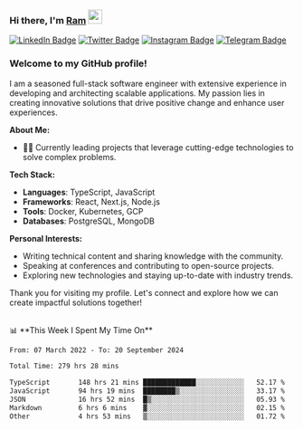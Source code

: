 ### Hi there, I'm <a href="#" target="_blank">Ram</a> <img src="https://media.giphy.com/media/hvRJCLFzcasrR4ia7z/giphy.gif" width="25" height="25">

[![LinkedIn Badge](https://img.shields.io/badge/-LinkedIn-0e76a8?style=flat-square&logo=Linkedin&logoColor=white)](https://www.linkedin.com/in/ramdevengineer/)
[![Twitter Badge](https://img.shields.io/badge/-Twitter-00acee?style=flat-square&logo=Twitter&logoColor=white)](https://twitter.com/ramthenmala)
[![Instagram Badge](https://img.shields.io/badge/-Instagram-e4405f?style=flat-square&logo=Instagram&logoColor=white)](https://instagram.com/ramthenmala/)
[![Telegram Badge](https://img.shields.io/badge/-Telegram-0088cc?style=flat-square&logo=Telegram&logoColor=white)](https://t.me/ramthenmala)

### Welcome to my GitHub profile!

I am a seasoned full-stack software engineer with extensive experience in developing and architecting scalable applications. My passion lies in creating innovative solutions that drive positive change and enhance user experiences.

**About Me:**

- 👨‍💻 Currently leading projects that leverage cutting-edge technologies to solve complex problems.

**Tech Stack:**

- **Languages**: TypeScript, JavaScript
- **Frameworks**: React, Next.js, Node.js
- **Tools**: Docker, Kubernetes, GCP
- **Databases**: PostgreSQL, MongoDB

**Personal Interests:**

- Writing technical content and sharing knowledge with the community.
- Speaking at conferences and contributing to open-source projects.
- Exploring new technologies and staying up-to-date with industry trends.

Thank you for visiting my profile. Let's connect and explore how we can create impactful solutions together!

</br>
📊 **This Week I Spent My Time On** 
<!--START_SECTION:waka-->

```txt
From: 07 March 2022 - To: 20 September 2024

Total Time: 279 hrs 28 mins

TypeScript       148 hrs 21 mins █████████████░░░░░░░░░░░░   52.17 %
JavaScript       94 hrs 19 mins  ████████▒░░░░░░░░░░░░░░░░   33.17 %
JSON             16 hrs 52 mins  █▒░░░░░░░░░░░░░░░░░░░░░░░   05.93 %
Markdown         6 hrs 6 mins    ▓░░░░░░░░░░░░░░░░░░░░░░░░   02.15 %
Other            4 hrs 53 mins   ▒░░░░░░░░░░░░░░░░░░░░░░░░   01.72 %
```

<!--END_SECTION:waka-->


